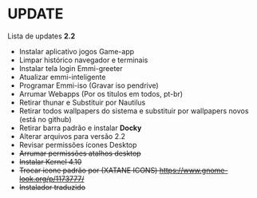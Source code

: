 # UPDATE
Lista de updates <b>2.2</b>

- Instalar aplicativo jogos Game-app
- Limpar histórico navegador e terminais
- Instalar tela login Emmi-greeter
- Atualizar emmi-inteligente
- Programar Emmi-iso (Gravar iso pendrive)
- Arrumar Webapps (Por os titulos em todos, pt-br)
- Retirar thunar e Substituir por Nautilus
- Retirar todos wallpapers do sistema e substituir por wallpapers novos (está no github)
- Retirar barra padrão e instalar <b>Docky</b>
- Alterar arquivos para versão 2.2
- Revisar permissões ícones Desktop
- <s>Arrumar permissões atalhos desktop</s>
- <s>Instalar Kernel 4.10</s>
- <s>Trocar icone padrão por (XATANE ICONS) https://www.gnome-look.org/p/1173777/</s>
- <s>Instalador traduzido</s>
